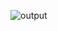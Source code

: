 ![output](https://user-images.githubusercontent.com/89210368/135991593-8e2a573c-b91f-4a8c-ba3a-2558014eea25.png)

